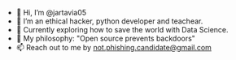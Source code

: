 - 👋 Hi, I’m @jartavia05
- 👀 I’m an ethical hacker, python developer and teachear.
- 🌱 Currently exploring how to save the world with Data Science.
- 💭 My philosophy: "Open source prevents backdoors"
- 📫 Reach out to me by not.phishing.candidate@gmail.com

<!---
jartavia05/jartavia05 is a ✨ special ✨ repository because its `README.md` (this file) appears on your GitHub profile.
You can click the Preview link to take a look at your changes.
--->
